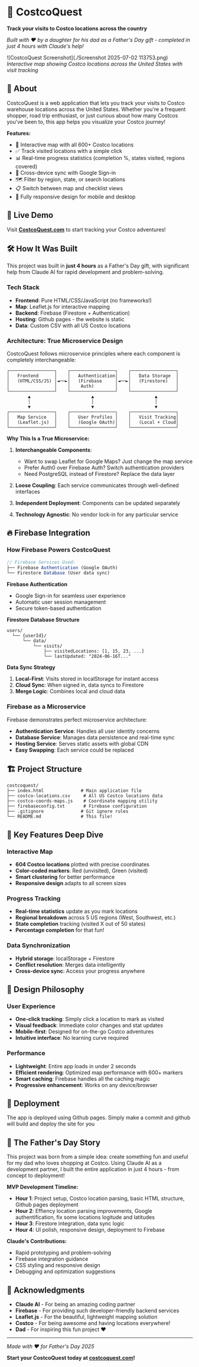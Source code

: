 # 🏪 CostcoQuest

**Track your visits to Costco locations across the country**

*Built with ❤️ by a daughter for his dad as a Father's Day gift - completed in just 4 hours with Claude's help!*

![CostcoQuest Screenshot](./Screenshot 2025-07-02 113753.png)
*Interactive map showing Costco locations across the United States with visit tracking*

## 🎯 About

CostcoQuest is a web application that lets you track your visits to Costco warehouse locations across the United States. Whether you're a frequent shopper, road trip enthusiast, or just curious about how many Costcos you've been to, this app helps you visualize your Costco journey!

**Features:**
- 📍 Interactive map with all 600+ Costco locations
- ✅ Track visited locations with a simple click
- 📊 Real-time progress statistics (completion %, states visited, regions covered)
- 🔄 Cross-device sync with Google Sign-in
- 🗺️ Filter by region, state, or search locations
- 📋 Switch between map and checklist views
- 📱 Fully responsive design for mobile and desktop

## 🚀 Live Demo

Visit **[CostcoQuest.com](https://costcoquest.com)** to start tracking your Costco adventures!

## 🛠️ How It Was Built

This project was built in **just 4 hours** as a Father's Day gift, with significant help from Claude AI for rapid development and problem-solving.

### Tech Stack

- **Frontend**: Pure HTML/CSS/JavaScript (no frameworks!)
- **Map**: Leaflet.js for interactive mapping
- **Backend**: Firebase (Firestore + Authentication)
- **Hosting**: Github pages - the website is static
- **Data**: Custom CSV with all US Costco locations

### Architecture: True Microservice Design

CostcoQuest follows microservice principles where each component is completely interchangeable:

```
┌─────────────────┐    ┌─────────────────┐    ┌─────────────────┐
│   Frontend      │    │   Authentication│    │   Data Storage  │
│   (HTML/CSS/JS) │◄──►│   (Firebase     │◄──►│   (Firestore)   │
│                 │    │    Auth)        │    │                 │
└─────────────────┘    └─────────────────┘    └─────────────────┘
        ▲                       ▲                       ▲
        │                       │                       │
        ▼                       ▼                       ▼
┌─────────────────┐    ┌─────────────────┐    ┌─────────────────┐
│   Map Service   │    │   User Profiles │    │   Visit Tracking│
│   (Leaflet.js)  │    │   (Google OAuth)│    │   (Local + Cloud│
└─────────────────┘    └─────────────────┘    └─────────────────┘
```

**Why This Is a True Microservice:**

1. **Interchangeable Components**: 
   - Want to swap Leaflet for Google Maps? Just change the map service
   - Prefer Auth0 over Firebase Auth? Switch authentication providers
   - Need PostgreSQL instead of Firestore? Replace the data layer

2. **Loose Coupling**: Each service communicates through well-defined interfaces
3. **Independent Deployment**: Components can be updated separately
4. **Technology Agnostic**: No vendor lock-in for any particular service

## 🔥 Firebase Integration

### How Firebase Powers CostcoQuest

```javascript
// Firebase Services Used:
├── Firebase Authentication (Google OAuth)
└── Firestore Database (User data sync)
```

**Firebase Authentication**
- Google Sign-in for seamless user experience
- Automatic user session management
- Secure token-based authentication

**Firestore Database Structure**
```
users/
  └── {userId}/
      └── data/
          └── visits/
              ├── visitedLocations: [1, 15, 23, ...]
              └── lastUpdated: "2024-06-16T..."
```

**Data Sync Strategy**
1. **Local-First**: Visits stored in localStorage for instant access
2. **Cloud Sync**: When signed in, data syncs to Firestore
3. **Merge Logic**: Combines local and cloud data

### Firebase as a Microservice

Firebase demonstrates perfect microservice architecture:

- **Authentication Service**: Handles all user identity concerns
- **Database Service**: Manages data persistence and real-time sync  
- **Hosting Service**: Serves static assets with global CDN
- **Easy Swapping**: Each service could be replaced

## 🏗️ Project Structure

```
costcoquest/
├── index.html              # Main application file
├── costco-locations.csv     # All US Costco locations data
├── costco-coords-maps.js    # Coordinate mapping utility
├── firebaseconfig.txt       # Firebase configuration
├── .gitignore              # Git ignore rules
└── README.md               # This file!
```

## 🎯 Key Features Deep Dive

### Interactive Map
- **604 Costco locations** plotted with precise coordinates
- **Color-coded markers**: Red (unvisited), Green (visited)
- **Smart clustering** for better performance
- **Responsive design** adapts to all screen sizes

### Progress Tracking
- **Real-time statistics** update as you mark locations
- **Regional breakdown** across 5 US regions (West, Southwest, etc.)
- **State completion** tracking (visited X out of 50 states)
- **Percentage completion** for that fun!

### Data Synchronization
- **Hybrid storage**: localStorage + Firestore
- **Conflict resolution**: Merges data intelligently
- **Cross-device sync**: Access your progress anywhere

## 🎨 Design Philosophy

### User Experience
- **One-click tracking**: Simply click a location to mark as visited
- **Visual feedback**: Immediate color changes and stat updates
- **Mobile-first**: Designed for on-the-go Costco adventures
- **Intuitive interface**: No learning curve required

### Performance
- **Lightweight**: Entire app loads in under 2 seconds
- **Efficient rendering**: Optimized map performance with 600+ markers
- **Smart caching**: Firebase handles all the caching magic
- **Progressive enhancement**: Works on any device/browser

## 🚀 Deployment

The app is deployed using Github pages. Simply make a commit and github will build and deploy the site for you

## 🎁 The Father's Day Story

This project was born from a simple idea: create something fun and useful for my dad who loves shopping at Costco. Using Claude AI as a development partner, I built the entire application in just 4 hours - from concept to deployment!

**MVP Development Timeline:**
- **Hour 1**: Project setup, Costco location parsing, basic HTML structure, Github pages deployment
- **Hour 2**: Effiency location parsing improvements, Google authentification, fix some locations logitude and latitudes
- **Hour 3**: Firestore integration, data sync logic
- **Hour 4**: UI polish, responsive design, deployment to Firebase

**Claude's Contributions:**
- Rapid prototyping and problem-solving
- Firebase integration guidance  
- CSS styling and responsive design
- Debugging and optimization suggestions

## 🙏 Acknowledgments

- **Claude AI** - For being an amazing coding partner
- **Firebase** - For providing such developer-friendly backend services
- **Leaflet.js** - For the beautiful, lightweight mapping solution
- **Costco** - For being awesome and having locations everywhere!
- **Dad** - For inspiring this fun project ❤️

---

*Made with ❤️ for Father's Day 2025*

**Start your CostcoQuest today at [costcoquest.com](https://costcoquest.com)!**
